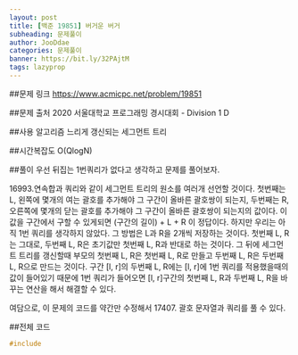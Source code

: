 ```yaml
---
layout: post
title: [백준 19851] 버거운 버거
subheading: 문제풀이
author: JooDdae
categories: 문제풀이
banner: https://bit.ly/32PAjtM
tags: lazyprop
---
```


##문제 링크
https://www.acmicpc.net/problem/19851

##문제 출처
2020 서울대학교 프로그래밍 경시대회 - Division 1 D

##사용 알고리즘
느리게 갱신되는 세그먼트 트리

##시간복잡도
O(QlogN)

##풀이
우선 뒤집는 1번쿼리가 없다고 생각하고 문제를 풀어보자.

16993.연속합과 쿼리와 같이 세그먼트 트리의 원소를 여러개 선언할 것이다. 첫번째는 L, 왼쪽에 몇개의 여는 괄호를 추가해야 그 구간이 올바른 괄호쌍이 되는지, 두번째는 R, 오른쪽에 몇개의 닫는 괄호를 추가해야 그 구간이 올바른 괄호쌍이 되는지의 값이다. 이 값을 구간에서 구할 수 있게되면 (구간의 길이) + L + R 이 정답이다. 하지만 우리는 아직 1번 쿼리를 생각하지 않았다. 
그 방법은 L과 R을 2개씩 저장하는 것이다. 첫번째 L, R는 그대로, 두번째 L, R은 초기값만 첫번째 L, R과 반대로 하는 것이다. 그 뒤에 세그먼트 트리를 갱신할때 부모의 첫번째 L, R은 첫번째 L, R로 만들고 두번째 L, R은 두번째 L, R으로 만드는 것이다. 구간 [l, r]의 두번째 L, R에는 [l, r]에 1번 쿼리를 적용했을때의 값이 들어있기 때문에 1번 쿼리가 들어오면 [l, r]구간의 첫번째 L, R과 두번째 L, R을 바꾸는 연산을 해서 해결할 수 있다.

여담으로, 이 문제의 코드를 약간만 수정해서 17407. 괄호 문자열과 쿼리를 풀 수 있다.

##전체 코드
```cpp
#include
```
